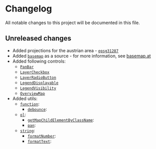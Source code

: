 # Changelog
All notable changes to this project will be documented in this file.

## Unreleased changes
* Added projections for the austrian area - [`epsg31287`](./src/webgis4u/ol/proj/epsg31287.js)
* Added [`basemap`](./src/webgis4u/ol/source/basemap.js) as a source - for more information, see [basemap.at](https://www.basemap.at/)
* Added following controls:
  * [`PanBar`](./src/webgis4u/ol/control/PanBar.js)
  * [`LayerCheckbox`](./src/webgis4u/ol/control/LayerCheckbox.js)
  * [`LayerRadioButton`](./src/webgis4u/ol/control/LayerRadioButton.js)
  * [`LegendDisplayable`](./src/webgis4u/ol/control/LegendDisplayable.js)
  * [`LegendVisibility`](./src/webgis4u/ol/control/LegendVisibility.js)
  * [`OverviewMap`](./src/webgis4u/ol/control/OverviewMap.js)
* Added utils:
  * [`function`](./src/webgis4u/util/function.js):
    * [`debounce`](./src/webgis4u/util/function/debounce.js):
  * [`ol`](./src/webgis4u/util/ol.js):
    * [`getMapChildElementByClassName`](./src/webgis4u/util/ol/getMapChildElementByClassName.js):
    * [`pan`](./src/webgis4u/util/o#l/pan.js):
  * [`string`](./src/webgis4u/util/string.js):
    * [`formatNumber`](./src/webgis4u/util/string/formatNumber.js):
    * [`formatText`](./src/webgis4u/util/string/formatText.js):

